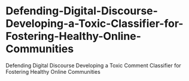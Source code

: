 # Defending-Digital-Discourse-Developing-a-Toxic-Classifier-for-Fostering-Healthy-Online-Communities
Defending Digital Discourse Developing a Toxic Comment Classifier for Fostering Healthy Online Communities

